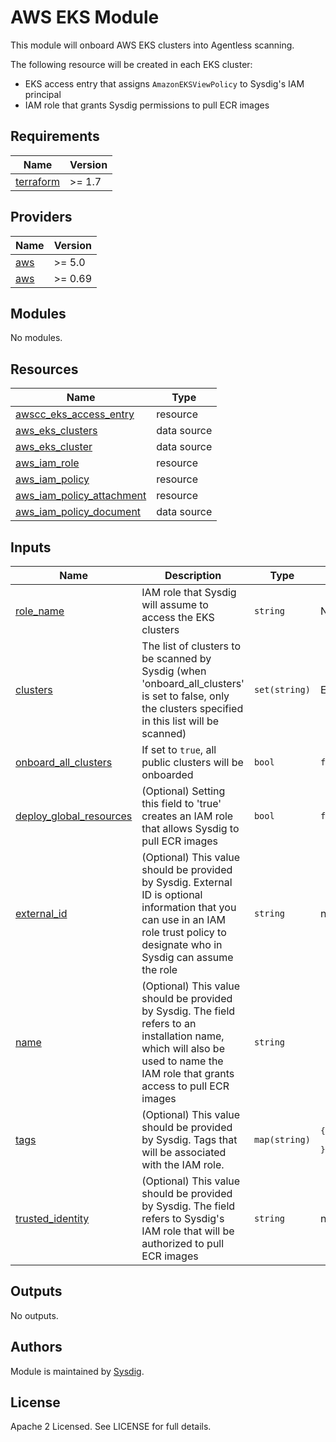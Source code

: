 # AWS EKS Module

This module will onboard AWS EKS clusters into Agentless scanning.

The following resource will be created in each EKS cluster:
- EKS access entry that assigns `AmazonEKSViewPolicy` to Sysdig's IAM principal
- IAM role that grants Sysdig permissions to pull ECR images

<!-- BEGINNING OF PRE-COMMIT-TERRAFORM DOCS HOOK -->
## Requirements

| Name | Version |
|------|---------|
| <a name="requirement_terraform"></a> [terraform](#requirement\_terraform) | >= 1.7 |

## Providers

| Name | Version |
|------|---------|
| <a name="provider_aws"></a> [aws](#provider\_aws) | >= 5.0 |
| <a name="provider_awscc"></a> [aws](#provider\_awscc) | >= 0.69 |

## Modules

No modules.

## Resources

| Name | Type |
|------|------|
| [awscc_eks_access_entry](https://registry.terraform.io/providers/hashicorp/awscc/latest/docs/resources/eks_access_entry) | resource |
| [aws_eks_clusters](https://registry.terraform.io/providers/hashicorp/aws/latest/docs/data-sources/eks_clusters) | data source |
| [aws_eks_cluster](https://registry.terraform.io/providers/hashicorp/aws/latest/docs/data-sources/eks_cluster) | data source |
| [aws_iam_role](https://registry.terraform.io/providers/hashicorp/aws/latest/docs/resources/iam_role) | resource |
| [aws_iam_policy](https://registry.terraform.io/providers/hashicorp/aws/latest/docs/resources/iam_policy) | resource |
| [aws_iam_policy_attachment](https://registry.terraform.io/providers/hashicorp/aws/latest/docs/resources/iam_policy_attachment) | resource |
| [aws_iam_policy_document](https://registry.terraform.io/providers/hashicorp/aws/latest/docs/data-sources/iam_policy_document) | data source |

## Inputs

| Name | Description | Type | Default | Required |
|------|-------------|------|---------|:--------:|
| <a name="role_name"></a> [role_name](#role\_name) | IAM role that Sysdig will assume to access the EKS clusters | `string` | N/A | Yes |
| <a name="var_clusters"></a> [clusters](#var\_clusters) | The list of clusters to be scanned by Sysdig (when 'onboard_all_clusters' is set to false, only the clusters specified in this list will be scanned) | `set(string)` | Empty list | No |
| <a name="var_onboard_all_clusters"></a> [onboard_all_clusters](#var\_onboard\_all\_clusters) | If set to `true`, all public clusters will be onboarded | `bool` | `false` | No |
| <a name="var_deploy_global_resources"></a> [deploy\_global\_resources](#var\_deploy\_global\_resources) | (Optional) Setting this field to 'true' creates an IAM role that allows Sysdig to pull ECR images | `bool` | `false` | no |
| <a name="var_external_id"></a> [external\_id](#var\_external\_id) | (Optional) This value should be provided by Sysdig. External ID is optional information that you can use in an IAM role trust policy to designate who in Sysdig can assume the role | `string` | n/a | yes |
| <a name="var_name"></a> [name](#var\_name) | (Optional) This value should be provided by Sysdig. The field refers to an installation name, which will also be used to name the IAM role that grants access to pull ECR images | `string` | | no |
| <a name="var_tags"></a> [tags](#var\_tags) | (Optional) This value should be provided by Sysdig. Tags that will be associated with the IAM role. | `map(string)` | <pre>{<br>  "product": "sysdig-secure-for-cloud"<br>}</pre> | no |
| <a name="var_trusted_identity"></a> [trusted\_identity](#var\_trusted\_identity) | (Optional) This value should be provided by Sysdig. The field refers to Sysdig's IAM role that will be authorized to pull ECR images | `string` | n/a | yes |

## Outputs

No outputs.
<!-- END OF PRE-COMMIT-TERRAFORM DOCS HOOK -->

## Authors

Module is maintained by [Sysdig](https://sysdig.com).

## License

Apache 2 Licensed. See LICENSE for full details.

